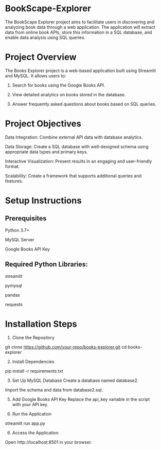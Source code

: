 # BookScape-Explorer
The BookScape Explorer project aims to facilitate users in discovering and analyzing book data through a web application. The application will extract data from online book APIs, store this information in a SQL database, and enable data analysis using SQL queries.
# Project Overview
The Books Explorer project is a web-based application built using Streamlit and MySQL. 
It allows users to:

1. Search for books using the Google Books API.
 
2. View detailed analytics on books stored in the database.
 
3. Answer frequently asked questions about books based on SQL queries.

# Project Objectives
Data Integration: Combine external API data with database analytics.

Data Storage: Create a SQL database with well-designed schema using appropriate data types and primary keys.

Interactive Visualization: Present results in an engaging and user-friendly format.

Scalability: Create a framework that supports additional queries and features.

# Setup Instructions

## Prerequisites
Python 3.7+

MySQL Server

Google Books API Key

## Required Python Libraries:
streamlit

pymysql

pandas

requests

# Installation Steps

1. Clone the Repository

git clone https://github.com/your-repo/books-explorer.git
cd books-explorer

2. Install Dependencies

pip install -r requirements.txt

3. Set Up MySQL Database
  Create a database named database2.

  Import the schema and data from database2.sql.

5. Add Google Books API Key
  Replace the api_key variable in the script with your API key.

6. Run the Application

  streamlit run app.py

6. Access the Application

  Open http://localhost:8501 in your browser.


